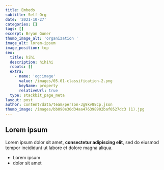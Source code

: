 ```yaml
---
title: Embeds
subtitle: Self-Org
date: '2021-10-27'
categories: []
tags: []
excerpt: Bryan Guner
thumb_image_alt: 'organization '
image_alt: lorem-ipsum
image_position: top
seo:
  title: hihi
  description: hihihi
  robots: []
  extra:
    - name: 'og:image'
      value: /images/05.01-classification-2.png
      keyName: property
      relativeUrl: true
  type: stackbit_page_meta
layout: post
author: content/data/team/person-3g9kv88cp.json
thumb_image: /images/bb090e30d34aa476398902baf0527dc3 (1).jpg
---
```

## Lorem ipsum

Lorem ipsum dolor sit amet, **consectetur adipiscing elit**, sed do eiusmod tempor incididunt ut labore et dolore magna aliqua.

- Lorem ipsum
- dolor sit amet